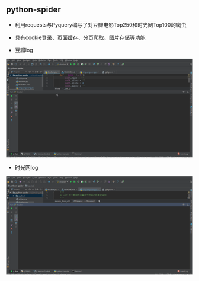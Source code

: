 ## python-spider
   - 利用requests与Pyquery编写了对豆瓣电影Top250和时光网Top100的爬虫
   - 具有cookie登录、页面缓存、分页爬取、图片存储等功能
   
   
   - 豆瓣log
   
   ![image](https://github.com/blinkd/python-spider/blob/master/static/douban.gif)
   
   - 时光网log
   
   ![image](https://github.com/blinkd/python-spider/blob/master/static/shiguangwang.gif)